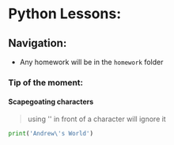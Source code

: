 # Python Lessons:

## Navigation:
- Any homework will be in the `homework` folder

### Tip of the moment:
#### Scapegoating characters
> using '\' in front of a character will ignore it
```python
print('Andrew\'s World')
```